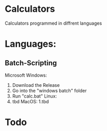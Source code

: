 # Calculators
Calculators programmed in diffrent languages
# Languages:
## Batch-Scripting
Microsoft Windows:
1. Download the Release
2. Go into the "windows batch" folder
3. Run "calc.bat"
Linux:
1. tbd
MacOS:
1.tbd
# Todo
